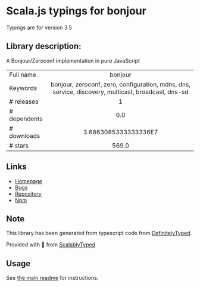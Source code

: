 
# Scala.js typings for bonjour

Typings are for version 3.5

## Library description:
A Bonjour/Zeroconf implementation in pure JavaScript

|                    |                 |
| ------------------ | :-------------: |
| Full name          | bonjour |
| Keywords           | bonjour, zeroconf, zero, configuration, mdns, dns, service, discovery, multicast, broadcast, dns-sd |
| # releases         | 1 |
| # dependents       | 0.0 |
| # downloads        | 3.6863085333333336E7 |
| # stars            | 569.0 |

## Links
- [Homepage](https://github.com/watson/bonjour)
- [Bugs](https://github.com/watson/bonjour/issues)
- [Repository](https://github.com/watson/bonjour)
- [Npm](https://www.npmjs.com/package/bonjour)
    


## Note
This library has been generated from typescript code from [DefinitelyTyped](https://definitelytyped.org).

Provided with :purple_heart: from [ScalablyTyped](https://github.com/oyvindberg/ScalablyTyped)

## Usage
See [the main readme](../../readme.md) for instructions.


